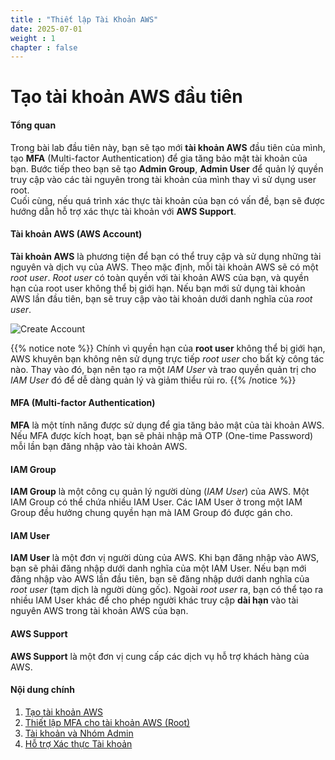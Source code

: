 ```yaml
---
title : "Thiết lập Tài Khoản AWS"
date: 2025-07-01
weight : 1 
chapter : false
---
```


# Tạo tài khoản AWS đầu tiên

#### Tổng quan
Trong bài lab đầu tiên này, bạn sẽ tạo mới **tài khoản AWS** đầu tiên của mình, tạo **MFA** (Multi-factor Authentication) để gia tăng bảo mật tài khoản của bạn. Bước tiếp theo bạn sẽ tạo **Admin Group**, **Admin User** để quản lý quyền truy cập vào các tài nguyên trong tài khoản của mình thay vì sử dụng user root.\
Cuối cùng, nếu quá trình xác thực tài khoản của bạn có vấn đề, bạn sẽ được hướng dẫn hỗ trợ xác thực tài khoản với **AWS Support**.

#### Tài khoản AWS (AWS Account)
**Tài khoản AWS** là phương tiện để bạn có thể truy cập và sử dụng những tài nguyên và dịch vụ của AWS. Theo mặc định, mỗi tài khoản AWS sẽ có một *root user*. *Root user* có toàn quyền với tài khoản AWS của bạn, và quyền hạn của root user không thể bị giới hạn. Nếu bạn mới sử dụng tài khoản AWS lần đầu tiên, bạn sẽ truy cập vào tài khoản dưới danh nghĩa của *root user*.

![Create Account](/images/1/0001.png?featherlight=false&width=90pc)

{{% notice note %}}
Chính vì quyền hạn của **root user** không thể bị giới hạn, AWS khuyên bạn không nên sử dụng trực tiếp *root user* cho bất kỳ công tác nào. Thay vào đó, bạn nên tạo ra một *IAM User* và trao quyền quản trị cho *IAM User* đó để dễ dàng quản lý và giảm thiểu rủi ro.
{{% /notice %}}

#### MFA (Multi-factor Authentication)
**MFA** là một tính năng được sử dụng để gia tăng bảo mật của tài khoản AWS. Nếu MFA được kích hoạt, bạn sẽ phải nhập mã OTP (One-time Password) mỗi lần bạn đăng nhập vào tài khoản AWS.

#### IAM Group 
**IAM Group**  là một công cụ quản lý người dùng (*IAM User*) của AWS. Một IAM Group có thể chứa nhiều IAM User. Các IAM User ở trong một IAM Group đều hưởng chung quyền hạn mà IAM Group đó được gán cho.

#### IAM User
**IAM User** là một đơn vị người dùng của AWS. Khi bạn đăng nhập vào AWS, bạn sẽ phải đăng nhập dưới danh nghĩa của một IAM User. Nếu bạn mới đăng nhập vào AWS lần đầu tiên, bạn sẽ đăng nhập dưới danh nghĩa của *root user* (tạm dịch là người dùng gốc). Ngoài *root user* ra, bạn có thể tạo ra nhiều IAM User khác để cho phép người khác truy cập **dài hạn** vào tài nguyên AWS trong tài khoản AWS của bạn.


#### AWS Support
**AWS Support** là một đơn vị cung cấp các dịch vụ hỗ trợ khách hàng của AWS.


#### Nội dung chính

1. [Tạo tài khoản AWS](1-create-new-aws-account/)
2. [Thiết lập MFA cho tài khoản AWS (Root)](2-mfa-setup-for-aws-user-(root)/)
3. [Tài khoản và Nhóm Admin](3-create-admin-user-and-group/)
4. [Hỗ trợ Xác thực Tài khoản](4-verify-new-account/)